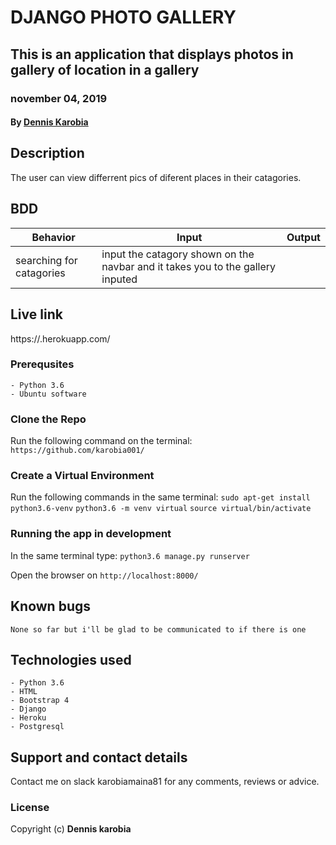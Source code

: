 # DJANGO PHOTO GALLERY
## This is an application that displays photos in gallery of location in a gallery
### november 04, 2019
#### By **[Dennis Karobia](https://github.com/karobia001)**

## Description
The user can view differrent pics of diferent places in their catagories.
## BDD

| Behavior            | Input                         | Output                        | 
| ------------------- | ----------------------------- | ----------------------------- |
| searching for catagories | input the catagory shown on the navbar and it takes you to the gallery inputed | 

## Live link

https://.herokuapp.com/



### Prerequsites
    - Python 3.6
    - Ubuntu software

### Clone the Repo
Run the following command on the terminal:
`https://github.com/karobia001/`



### Create a Virtual Environment
Run the following commands in the same terminal:
`sudo apt-get install python3.6-venv`
`python3.6 -m venv virtual`
`source virtual/bin/activate`

### Running the app in development
In the same terminal type:
`python3.6 manage.py runserver`

Open the browser on `http://localhost:8000/`

## Known bugs

```None so far but i'll be glad to be communicated to if there is one ```


## Technologies used
    - Python 3.6
    - HTML
    - Bootstrap 4
    - Django
    - Heroku
    - Postgresql

## Support and contact details
Contact me on slack karobiamaina81 for any comments, reviews or advice.

### License
Copyright (c) **Dennis karobia**